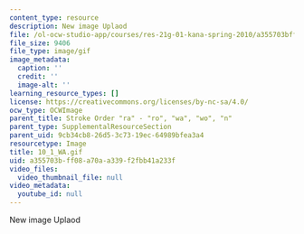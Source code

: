```yaml
---
content_type: resource
description: New image Uplaod
file: /ol-ocw-studio-app/courses/res-21g-01-kana-spring-2010/a355703bff08a70aa339f2fbb41a233f_10_1_WA.gif
file_size: 9406
file_type: image/gif
image_metadata:
  caption: ''
  credit: ''
  image-alt: ''
learning_resource_types: []
license: https://creativecommons.org/licenses/by-nc-sa/4.0/
ocw_type: OCWImage
parent_title: Stroke Order "ra" - "ro", "wa", "wo", "n"
parent_type: SupplementalResourceSection
parent_uid: 9cb34cb8-26d5-3c73-19ec-64989bfea3a4
resourcetype: Image
title: 10_1_WA.gif
uid: a355703b-ff08-a70a-a339-f2fbb41a233f
video_files:
  video_thumbnail_file: null
video_metadata:
  youtube_id: null
---
```

New image Uplaod